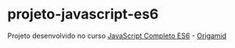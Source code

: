 # projeto-javascript-es6

Projeto desenvolvido no curso [JavaScript Completo ES6](https://www.origamid.com/curso/javascript-completo-es6/) - [Origamid](https://www.origamid.com/)
